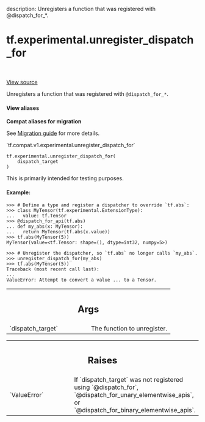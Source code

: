 description: Unregisters a function that was registered with @dispatch_for_*.

<div itemscope itemtype="http://developers.google.com/ReferenceObject">
<meta itemprop="name" content="tf.experimental.unregister_dispatch_for" />
<meta itemprop="path" content="Stable" />
</div>

# tf.experimental.unregister_dispatch_for

<!-- Insert buttons and diff -->

<table class="tfo-notebook-buttons tfo-api nocontent" align="left">

</table>

<a target="_blank" class="external" href="/code/stable/tensorflow/python/util/dispatch.py">View source</a>



Unregisters a function that was registered with `@dispatch_for_*`.

<section class="expandable">
  <h4 class="showalways">View aliases</h4>
  <p>
<b>Compat aliases for migration</b>
<p>See
<a href="https://www.tensorflow.org/guide/migrate">Migration guide</a> for
more details.</p>
<p>`tf.compat.v1.experimental.unregister_dispatch_for`</p>
</p>
</section>

<pre class="devsite-click-to-copy prettyprint lang-py tfo-signature-link">
<code>tf.experimental.unregister_dispatch_for(
    dispatch_target
)
</code></pre>



<!-- Placeholder for "Used in" -->

This is primarily intended for testing purposes.

#### Example:



```
>>> # Define a type and register a dispatcher to override `tf.abs`:
>>> class MyTensor(tf.experimental.ExtensionType):
...   value: tf.Tensor
>>> @dispatch_for_api(tf.abs)
... def my_abs(x: MyTensor):
...   return MyTensor(tf.abs(x.value))
>>> tf.abs(MyTensor(5))
MyTensor(value=<tf.Tensor: shape=(), dtype=int32, numpy=5>)
```

```
>>> # Unregister the dispatcher, so `tf.abs` no longer calls `my_abs`.
>>> unregister_dispatch_for(my_abs)
>>> tf.abs(MyTensor(5))
Traceback (most recent call last):
...
ValueError: Attempt to convert a value ... to a Tensor.
```

<!-- Tabular view -->
 <table class="responsive fixed orange">
<colgroup><col width="214px"><col></colgroup>
<tr><th colspan="2"><h2 class="add-link">Args</h2></th></tr>

<tr>
<td>
`dispatch_target`
</td>
<td>
The function to unregister.
</td>
</tr>
</table>



<!-- Tabular view -->
 <table class="responsive fixed orange">
<colgroup><col width="214px"><col></colgroup>
<tr><th colspan="2"><h2 class="add-link">Raises</h2></th></tr>

<tr>
<td>
`ValueError`
</td>
<td>
If `dispatch_target` was not registered using `@dispatch_for`,
`@dispatch_for_unary_elementwise_apis`, or
`@dispatch_for_binary_elementwise_apis`.
</td>
</tr>
</table>

